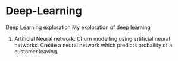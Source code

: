 # Deep-Learning
Deep Learning exploration
My exploration of deep learning

1. Artificial Neural network: Churn modelling using artificial neural networks. Create a neural network which predicts probaility of a customer leaving.

